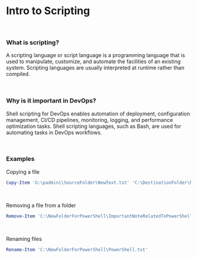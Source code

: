 # Intro to Scripting

<br />

### What is scripting?
A scripting language or script language is a programming language that is used to manipulate, customize, and automate the facilities of an existing system. Scripting languages are usually interpreted at runtime rather than compiled.

<br />

### Why is it important in DevOps?

Shell scripting for DevOps enables automation of deployment, configuration management, CI/CD pipelines, monitoring, logging, and performance optimization tasks. Shell scripting languages, such as Bash, are used for automating tasks in DevOps workflows.

<br />

### Examples

Copying a file
```PowerShell
Copy-Item 'G:\padmini\SourceFolder\NewText.txt' 'C:\DestinationFolder\NewText.txt'
```
<br />

Removing a file from a folder
```PowerShell
Remove-Item 'C:\NewFolderForPowerShell\ImportantNoteRelatedToPowerShell.txt'
```
<br />

Renaming files
```PowerShell
Rename-Item 'C:\NewFolderForPowerShell\PowerShell.txt'
```